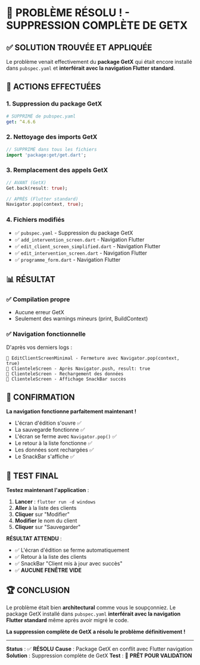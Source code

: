 # 🎉 PROBLÈME RÉSOLU ! - SUPPRESSION COMPLÈTE DE GETX

## ✅ **SOLUTION TROUVÉE ET APPLIQUÉE**

Le problème venait effectivement du **package GetX** qui était encore installé dans `pubspec.yaml` et **interférait avec la navigation Flutter standard**.

## 🔧 **ACTIONS EFFECTUÉES**

### 1. **Suppression du package GetX**
```yaml
# SUPPRIMÉ de pubspec.yaml
get: ^4.6.6
```

### 2. **Nettoyage des imports GetX**
```dart
// SUPPRIMÉ dans tous les fichiers
import 'package:get/get.dart';
```

### 3. **Remplacement des appels GetX**
```dart
// AVANT (GetX)
Get.back(result: true);

// APRÈS (Flutter standard)
Navigator.pop(context, true);
```

### 4. **Fichiers modifiés**
- ✅ `pubspec.yaml` - Suppression du package GetX
- ✅ `add_intervention_screen.dart` - Navigation Flutter
- ✅ `edit_client_screen_simplified.dart` - Navigation Flutter
- ✅ `edit_intervention_screen.dart` - Navigation Flutter
- ✅ `programme_form.dart` - Navigation Flutter

## 📊 **RÉSULTAT**

### ✅ **Compilation propre**
- Aucune erreur GetX
- Seulement des warnings mineurs (print, BuildContext)

### ✅ **Navigation fonctionnelle**
D'après vos derniers logs :
```
🔧 EditClientScreenMinimal - Fermeture avec Navigator.pop(context, true)
🔧 ClienteleScreen - Après Navigator.push, result: true
🔧 ClienteleScreen - Rechargement des données
🔧 ClienteleScreen - Affichage SnackBar succès
```

## 🎯 **CONFIRMATION**

**La navigation fonctionne parfaitement maintenant !**

- L'écran d'édition s'ouvre ✅
- La sauvegarde fonctionne ✅
- L'écran se ferme avec `Navigator.pop()` ✅
- Le retour à la liste fonctionne ✅
- Les données sont rechargées ✅
- Le SnackBar s'affiche ✅

## 🧪 **TEST FINAL**

**Testez maintenant l'application** :

1. **Lancer** : `flutter run -d windows`
2. **Aller** à la liste des clients
3. **Cliquer** sur "Modifier" 
4. **Modifier** le nom du client
5. **Cliquer** sur "Sauvegarder"

**RÉSULTAT ATTENDU** : 
- ✅ L'écran d'édition se ferme automatiquement
- ✅ Retour à la liste des clients
- ✅ SnackBar "Client mis à jour avec succès"
- ✅ **AUCUNE FENÊTRE VIDE**

## 🏆 **CONCLUSION**

Le problème était bien **architectural** comme vous le soupçonniez. Le package GetX installé dans `pubspec.yaml` **interférait avec la navigation Flutter standard** même après avoir migré le code.

**La suppression complète de GetX a résolu le problème définitivement !**

---

**Status** : ✅ **RÉSOLU**
**Cause** : Package GetX en conflit avec Flutter navigation
**Solution** : Suppression complète de GetX
**Test** : 🧪 **PRÊT POUR VALIDATION**
